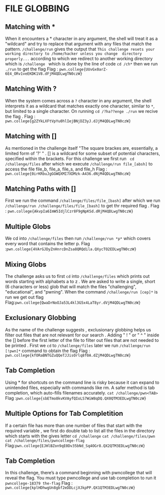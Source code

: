 # FILE GLOBBING


## Matching with *

When it encounters a * character in any argument, the shell will treat it as a "wildcard" and try to replace that argument with any files
that match the pattern. `/challenge/run` gives the output that `This challenge resets your working directory to /home/hacker unless you change 
directory properly...` according to which we redirect to another working directory which is `/challenge ` which is done by the line of code 
`cd /ch*` then we run `./run` to get the flag 
Flag : `pwn.college{UUvGx0arZ-6E4_ORv1veEKDK1V8.dFjM4QDLwgTN0czW}`


## Matching With ?

When the system comes across a `?` character in any argument, the shell interprets it as a wildcard that matches exactly one character,
similar to `*`, but limited to a single character.
On running `cd /?ha??enge ./run` we recive the flag .
Flag : `pwn.college{g2ZYkLXFtVpYu0hlIejBNjDZ3yJ.dJjM4QDLwgTN0czW}`


## Matching with []

As mentioned in the challenge itself "The square brackes are, essentially, a limited form of '?' " . [] is a wildcard for some subset of potential characters, specified within the brackets. For this challenge we first run ` cd /challenge/files` after which
we execute ` /challenge/run file_[absh] ` to access the file file_b, file_a, file_s, and file_h 
Flag : `pwn.college{0irKRbuJgGGWQXMI7XDMzk-A436.dNjM4QDLwgTN0czW}`


## Matching Paths with []

First we run the command `/challenge/files/file_[bash]` after which we run `/challenge/run /challenge/files/file_[bash]`
to get thr required flag .
Flag : `pwn.college{AkvpIa6ImW5IdjlCzr8F9gNpKSd.dRjM4QDLwgTN0czW}`


## Multiple Globs

We cd into  `/challenge/files` then run `/challenge/run *p*` which covers every word that contains the letter p.
Flag :`pwn.college{4VArGJDyZnHnrcDnZsa8QRQdila.QXycTO2EDLwgTN0czW}`


## Mixing Globs

The challenge asks us to first `cd` into `/challenge/files` which prints out words starting with alphabets a to z . 
We are asked to write a single, short (6 characters or less) glob that will match the files "challenging", "educational", and "pwning". 
When the command `/challenge/run [cep]*` is run we get out flag
Flag:`pwn.college{QwaDrNoOJa53L4kl3G5x4LaT8yr.dVjM4QDLwgTN0czW}`


## Exclusionary Globbing

As the name of the challenge suggests , exclusionary globbing helps us filter out files that are not relevant for our search . 
Adding " ! " or " ^ " inside the [] before the first letter of the file to filter out files that are not needed to be printed . 
First we `cd` to `/challenge/files` later we run `/challenge/run [!pwn]*` command to obtain the flag
Flag : `pwn.college{kfORaBNTGZuQQeTJJisOrlq8f0A.dZjM4QDLwgTN0czW}`


## Tab Completion

Using * for shortcuts on the command line is risky because it can expand to unintended files, especially with commands like rm. 
A safer method is tab completion, which auto-fills filenames accurately.
`cat /challenge/pwn<TAB>`
Flag :`pwn.college{sbETmo8kvKVAyfQIoLS7WiW8qDQ.QX0QTM3EDLwgTN0czW}`


## Multiple Options for Tab Completition

If a certain file has more than one number of files that start with the required variable , we first do double tab to list all the files in the directory which starts with the gives letter 
`cd /challenge`
`cat /challenge/files/pwn`
`cat /challenge/files/pwncollege-flag`
Flag:`pwn.college{EJHlBZon9qE0Dv35bNd_Sq4OGr8.QX2QTM3EDLwgTN0czW}`


## Tab Completion 

In this challenge, there’s a command beginning with pwncollege that will reveal the flag.
You must type pwncollege and use tab completion to run it
`pwncollege-18379 the-flag`
Flag : `pwn.college{kplHDhwgUn8gbf2eDDLcjXJkpPP.QX1QTM3EDLwgTN0czW}`






